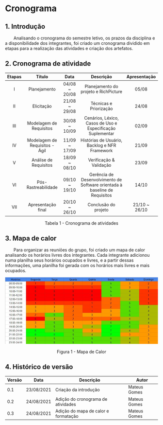 # Cronograma

## 1. Introdução

&emsp;&emsp;Analisando o cronograma do semestre letivo, os prazos da disciplina e a disponibilidade dos integrantes, foi criado um cronograma dividido em etapas para a realização das atividades e criação dos artefatos.

## 2. Cronograma de atividade

<center>

| Etapas | Título       | Data                                           | Descrição        | Apresentação        |
| :------: | :----------: | :---------------------------------------------------: | :------------: | :------------: |
| I    | Planejamento | 04/08 ~ 20/08 | Planejamento do projeto e RichPicture | 05/08 |
| II    | Elicitação | 21/08 ~ 29/08 | Técnicas e Priorização | 24/08 |
| III    | Modelagem de Requisitos | 30/08 ~ 10/09 | Cenários, Léxico, Casos de Uso e Especificação Suplementar | 02/09 |
| IV    | Modelagem de Requisitos - Ágil | 11/09 ~ 17/09 | Histórias de Usuário, Backlog e NFR Framework | 21/09 |
| V    | Análise de Requisitos | 18/09 ~ 08/10 | Verificação & Validação | 23/09 |
| VI    | Pós-Rastreabilidade | 09/10 ~ 19/10 | Gerência de Desenvolvimento de Software orientada à baseline de Requisitos | 14/10 |
| VII    | Apresentação final | 20/10 ~ 26/10 | Conclusão do projeto | 21/10 ~ 26/10 |

<figcaption>Tabela 1 - Cronograma de atividades</figcaption>

</center>

## 3. Mapa de calor

&emsp;&emsp;Para organizar as reuniões do grupo, foi criado um mapa de calor analisando os horários livres dos integrantes. Cada integrante adicionou numa planilha seus horários ocupados e livres, e a partir dessas informações, uma planilha foi gerada com os horários mais livres e mais ocupados.

<center>

![Mapa de Calor](../assets/heatmap.jpeg)

<figcaption>Figura 1 - Mapa de Calor</figcaption>

</center>

## 4. Histórico de versão

| Versão | Data       | Descrição                                           | Autor        |
| ------ | ---------- | --------------------------------------------------- | ------------ |
| 0.1    | 23/08/2021 | Criação da introdução | Mateus Gomes |
| 0.2    | 24/08/2021 | Adição do cronograma de atividades | Mateus Gomes |
| 0.3    | 24/08/2021 | Adição do mapa de calor e formatação | Mateus Gomes |